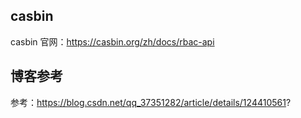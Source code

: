 
## casbin

casbin 官网：https://casbin.org/zh/docs/rbac-api

## 博客参考

参考：https://blog.csdn.net/qq_37351282/article/details/124410561?
